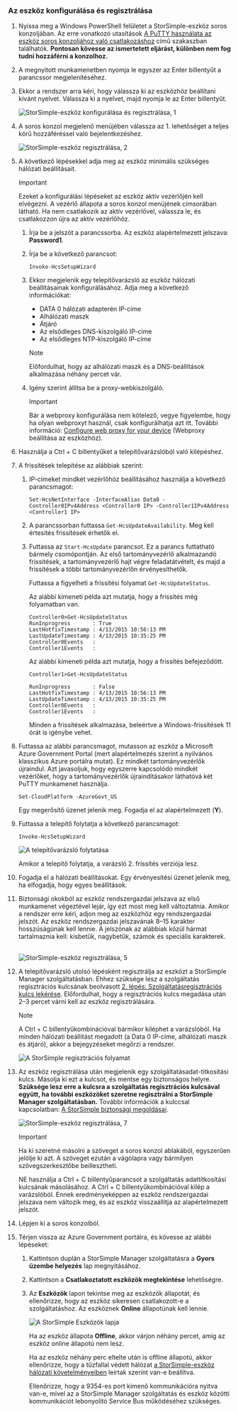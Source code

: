 <!--author=SharS last changed: 02/22/2016-->

### <a name="to-configure-and-register-the-device"></a>Az eszköz konfigurálása és regisztrálása
1. Nyissa meg a Windows PowerShell felületet a StorSimple-eszköz soros konzoljában. Az erre vonatkozó utasítások [A PuTTY használata az eszköz soros konzoljához való csatlakozáshoz](../articles/storsimple/storsimple-deployment-walkthrough-gov-u2.md#use-putty-to-connect-to-the-device-serial-console) című szakaszban találhatók. **Pontosan kövesse az ismertetett eljárást, különben nem fog tudni hozzáférni a konzolhoz.**
2. A megnyitott munkamenetben nyomja le egyszer az Enter billentyűt a parancssor megjelenítéséhez.
3. Ekkor a rendszer arra kéri, hogy válassza ki az eszközhöz beállítani kívánt nyelvet. Válassza ki a nyelvet, majd nyomja le az Enter billentyűt.
   
    ![StorSimple-eszköz konfigurálása és regisztrálása, 1](./media/storsimple-configure-and-register-device-gov-u2/HCS_RegisterYourDevice1-gov-include.png)
4. A soros konzol megjelenő menüjében válassza az 1. lehetőséget a teljes körű hozzáféréssel való bejelentkezéshez.
   
    ![StorSimple-eszköz regisztrálása, 2](./media/storsimple-configure-and-register-device-gov-u2/HCS_RegisterYourDevice2-gov-include.png)
5. A következő lépésekkel adja meg az eszköz minimális szükséges hálózati beállításait.
   
   > [!IMPORTANT]
   > Ezeket a konfigurálási lépéseket az eszköz aktív vezérlőjén kell elvégezni. A vezérlő állapota a soros konzol menüjének címsorában látható. Ha nem csatlakozik az aktív vezérlővel, válassza le, és csatlakozzon újra az aktív vezérlőhöz.
   > 
   > 
   
   1. Írja be a jelszót a parancssorba. Az eszköz alapértelmezett jelszava: **Password1**.
   2. Írja be a következő parancsot:
      
        `Invoke-HcsSetupWizard`
   3. Ekkor megjelenik egy telepítővarázsló az eszköz hálózati beállításainak konfigurálásához. Adja meg a következő információkat:
      
      * DATA 0 hálózati adapterén IP-címe
      * Alhálózati maszk
      * Átjáró
      * Az elsődleges DNS-kiszolgáló IP-címe
      * Az elsődleges NTP-kiszolgáló IP-címe
      
      > [!NOTE]
      > Előfordulhat, hogy az alhálózati maszk és a DNS-beállítások alkalmazása néhány percet vár.
      > 
      > 
   4. Igény szerint állítsa be a proxy-webkiszolgáló.
      
      > [!IMPORTANT]
      > Bár a webproxy konfigurálása nem kötelező, vegye figyelembe, hogy ha olyan webproxyt használ, csak konfigurálhatja azt itt. További információ: [Configure web proxy for your device](../articles/storsimple/storsimple-configure-web-proxy.md) (Webproxy beállítása az eszközhöz).
      > 
      > 
6. Használja a Ctrl + C billentyűket a telepítővarázslóból való kilépéshez.
7. A frissítések telepítése az alábbiak szerint:
   
   1. IP-címeket mindkét vezérlőhöz beállításához használja a következő parancsmagot:
      
      `Set-HcsNetInterface -InterfaceAlias Data0 -Controller0IPv4Address <Controller0 IP> -Controller1IPv4Address <Controller1 IP>`
   2. A parancssorban futtassa `Get-HcsUpdateAvailability`. Meg kell értesítés frissítések érhetők el.
   3. Futtassa az `Start-HcsUpdate` parancsot. Ez a parancs futtatható bármely csomópontján. Az első tartományvezérlő alkalmazandó frissítések, a tartományvezérlő hajt végre feladatátvételt, és majd a frissítések a többi tartományvezérlőn érvényesíthetők.
      
      Futtassa a figyelheti a frissítési folyamat `Get-HcsUpdateStatus`.    
      
      Az alábbi kimeneti példa azt mutatja, hogy a frissítés még folyamatban van.
      
      ````
      Controller0>Get-HcsUpdateStatus
      RunInprogress       : True
      LastHotfixTimestamp : 4/13/2015 10:56:13 PM
      LastUpdateTimestamp : 4/13/2015 10:35:25 PM
      Controller0Events   :
      Controller1Events   :
      ````
      
      Az alábbi kimeneti példa azt mutatja, hogy a frissítés befejeződött.
      
      ```
      Controller1>Get-HcsUpdateStatus
      
      RunInprogress       : False
      LastHotfixTimestamp : 4/13/2015 10:56:13 PM
      LastUpdateTimestamp : 4/13/2015 10:35:25 PM
      Controller0Events   :
      Controller1Events   :
      ```
      
      Minden a frissítések alkalmazása, beleértve a Windows-frissítések 11 órát is igénybe vehet.
8. Futtassa az alábbi parancsmagot, mutasson az eszköz a Microsoft Azure Government Portal (mert alapértelmezés szerint a nyilvános klasszikus Azure portálra mutat). Ez mindkét tartományvezérlők újraindul. Azt javasoljuk, hogy egyszerre kapcsolódó mindkét vezérlőket, hogy a tartományvezérlők újraindításakor láthatóvá két PuTTY munkamenet használja.
   
    `Set-CloudPlatform -AzureGovt_US`
   
   Egy megerősítő üzenet jelenik meg. Fogadja el az alapértelmezett (**Y**).
9. Futtassa a telepítő folytatja a következő parancsmagot:
   
    `Invoke-HcsSetupWizard`
   
    ![A telepítővarázsló folytatása](./media/storsimple-configure-and-register-device-gov-u2/HCS_ResumeSetup-gov-include.png)
   
   Amikor a telepítő folytatja, a varázsló 2. frissítés verziója lesz.
10. Fogadja el a hálózati beállításokat. Egy érvényesítési üzenet jelenik meg, ha elfogadja, hogy egyes beállítások.
11. Biztonsági okokból az eszköz rendszergazdai jelszava az első munkamenet végeztével lejár, így ezt most meg kell változtatnia. Amikor a rendszer erre kéri, adjon meg az eszközhöz egy rendszergazdai jelszót. Az eszköz rendszergazdai jelszavának 8–15 karakter hosszúságúnak kell lennie. A jelszónak az alábbiak közül hármat tartalmaznia kell: kisbetűk, nagybetűk, számok és speciális karakterek.
    
    <br/>![StorSimple-eszköz regisztrálása, 5](./media/storsimple-configure-and-register-device-gov-u2/HCS_RegisterYourDevice5_gov-include.png)
12. A telepítővarázsló utolsó lépésként regisztrálja az eszközt a StorSimple Manager szolgáltatásban. Ehhez szüksége lesz a szolgáltatás regisztrációs kulcsának beolvasott [2. lépés: Szolgáltatásregisztrációs kulcs lekérése](../articles/storsimple/storsimple-deployment-walkthrough-gov-u2.md#step-2-get-the-service-registration-key). Előfordulhat, hogy a regisztrációs kulcs megadása után 2–3 percet várni kell az eszköz regisztrálására.
    
    > [!NOTE]
    > A Ctrl + C billentyűkombinációval bármikor kiléphet a varázslóból. Ha minden hálózati beállítást megadott (a Data 0 IP-címe, alhálózati maszk és átjáró), akkor a bejegyzéseket megőrzi a rendszer.
    > 
    > 
    
    ![A StorSimple regisztrációs folyamat](./media/storsimple-configure-and-register-device-gov-u2/HCS_RegistrationProgress-gov-include.png)
13. Az eszköz regisztrálása után megjelenik egy szolgáltatásadat-titkosítási kulcs. Másolja ki ezt a kulcsot, és mentse egy biztonságos helyre. **Szüksége lesz erre a kulcsra a szolgáltatás regisztrációs kulcsával együtt, ha további eszközöket szeretne regisztrálni a StorSimple Manager szolgáltatásban.** További információk a kulccsal kapcsolatban: [A StorSimple biztonsági megoldásai](../articles/storsimple/storsimple-security.md).
    
    ![StorSimple-eszköz regisztrálása, 7](./media/storsimple-configure-and-register-device-gov-u2/HCS_RegisterYourDevice7_gov-include.png)    
    
    > [!IMPORTANT]
    > Ha ki szeretné másolni a szöveget a soros konzol ablakából, egyszerűen jelölje ki azt. A szöveget ezután a vágólapra vagy bármilyen szövegszerkesztőbe beillesztheti.
    > 
    > NE használja a Ctrl + C billentyűparancsot a szolgáltatás adattitkosítási kulcsának másolásához. A Ctrl + C billentyűkombinációval kilép a varázslóból. Ennek eredményeképpen az eszköz rendszergazdai jelszava nem változik meg, és az eszköz visszaállítja az alapértelmezett jelszót.
    > 
    > 
14. Lépjen ki a soros konzolból.
15. Térjen vissza az Azure Government portálra, és kövesse az alábbi lépéseket:
    
    1. Kattintson duplán a StorSimple Manager szolgáltatásra a **Gyors üzembe helyezés** lap megnyitásához.
    2. Kattintson a **Csatlakoztatott eszközök megtekintése** lehetőségre.
    3. Az **Eszközök** lapon tekintse meg az eszközök állapotát, és ellenőrizze, hogy az eszköz sikeresen csatlakozott-e a szolgáltatáshoz. Az eszköznek **Online** állapotúnak kell lennie.
       
        ![A StorSimple Eszközök lapja](./media/storsimple-configure-and-register-device-gov-u2/HCS_DeviceOnline-gov-include.png)
       
        Ha az eszköz állapota **Offline**, akkor várjon néhány percet, amíg az eszköz online állapotú nem lesz.
       
        Ha az eszköz néhány perc eltelte után is offline állapotú, akkor ellenőrizze, hogy a tűzfallal védett hálózat [a StorSimple-eszköz hálózati követelményeiben](../articles/storsimple/storsimple-system-requirements.md) leírtak szerint van-e beállítva.
       
        Ellenőrizze, hogy a 9354-es port kimenő kommunikációra nyitva van-e, mivel az a StorSimple Manager szolgáltatás és eszköz közötti kommunikációt lebonyolító Service Bus működéséhez szükséges.

